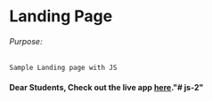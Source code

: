 # Landing Page

###### Purpose:
    Sample Landing page with JS

#### Dear Students, Check out the live app [here](http://203.193.173.125/buildriseshine/javascript/landing-page/)."# js-2" 
